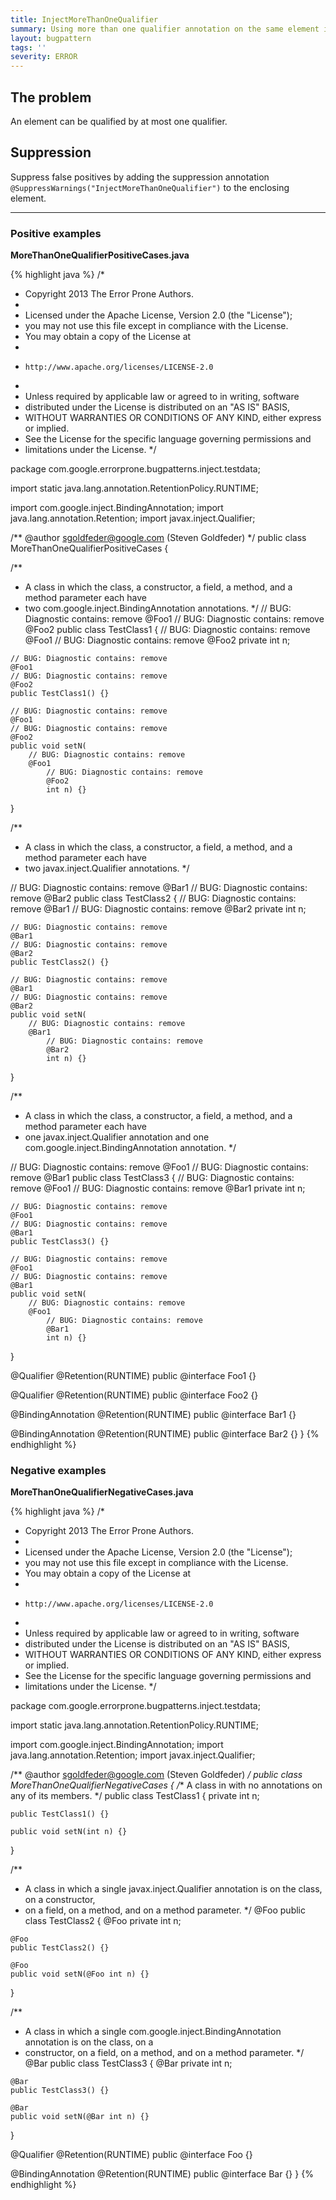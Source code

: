 ```yaml
---
title: InjectMoreThanOneQualifier
summary: Using more than one qualifier annotation on the same element is not allowed.
layout: bugpattern
tags: ''
severity: ERROR
---
```


<!--
*** AUTO-GENERATED, DO NOT MODIFY ***
To make changes, edit the @BugPattern annotation or the explanation in docs/bugpattern.
-->


## The problem
An element can be qualified by at most one qualifier.

## Suppression
Suppress false positives by adding the suppression annotation `@SuppressWarnings("InjectMoreThanOneQualifier")` to the enclosing element.


----------

### Positive examples
__MoreThanOneQualifierPositiveCases.java__

{% highlight java %}
/*
 * Copyright 2013 The Error Prone Authors.
 *
 * Licensed under the Apache License, Version 2.0 (the "License");
 * you may not use this file except in compliance with the License.
 * You may obtain a copy of the License at
 *
 *     http://www.apache.org/licenses/LICENSE-2.0
 *
 * Unless required by applicable law or agreed to in writing, software
 * distributed under the License is distributed on an "AS IS" BASIS,
 * WITHOUT WARRANTIES OR CONDITIONS OF ANY KIND, either express or implied.
 * See the License for the specific language governing permissions and
 * limitations under the License.
 */

package com.google.errorprone.bugpatterns.inject.testdata;

import static java.lang.annotation.RetentionPolicy.RUNTIME;

import com.google.inject.BindingAnnotation;
import java.lang.annotation.Retention;
import javax.inject.Qualifier;

/** @author sgoldfeder@google.com (Steven Goldfeder) */
public class MoreThanOneQualifierPositiveCases {

  /**
   * A class in which the class, a constructor, a field, a method, and a method parameter each have
   * two com.google.inject.BindingAnnotation annotations.
   */
  // BUG: Diagnostic contains: remove
  @Foo1
  // BUG: Diagnostic contains: remove
  @Foo2
  public class TestClass1 {
    // BUG: Diagnostic contains: remove
    @Foo1
    // BUG: Diagnostic contains: remove
    @Foo2
    private int n;

    // BUG: Diagnostic contains: remove
    @Foo1
    // BUG: Diagnostic contains: remove
    @Foo2
    public TestClass1() {}

    // BUG: Diagnostic contains: remove
    @Foo1
    // BUG: Diagnostic contains: remove
    @Foo2
    public void setN(
        // BUG: Diagnostic contains: remove
        @Foo1
            // BUG: Diagnostic contains: remove
            @Foo2
            int n) {}
  }

  /**
   * A class in which the class, a constructor, a field, a method, and a method parameter each have
   * two javax.inject.Qualifier annotations.
   */

  // BUG: Diagnostic contains: remove
  @Bar1
  // BUG: Diagnostic contains: remove
  @Bar2
  public class TestClass2 {
    // BUG: Diagnostic contains: remove
    @Bar1
    // BUG: Diagnostic contains: remove
    @Bar2
    private int n;

    // BUG: Diagnostic contains: remove
    @Bar1
    // BUG: Diagnostic contains: remove
    @Bar2
    public TestClass2() {}

    // BUG: Diagnostic contains: remove
    @Bar1
    // BUG: Diagnostic contains: remove
    @Bar2
    public void setN(
        // BUG: Diagnostic contains: remove
        @Bar1
            // BUG: Diagnostic contains: remove
            @Bar2
            int n) {}
  }

  /**
   * A class in which the class, a constructor, a field, a method, and a method parameter each have
   * one javax.inject.Qualifier annotation and one com.google.inject.BindingAnnotation annotation.
   */

  // BUG: Diagnostic contains: remove
  @Foo1
  // BUG: Diagnostic contains: remove
  @Bar1
  public class TestClass3 {
    // BUG: Diagnostic contains: remove
    @Foo1
    // BUG: Diagnostic contains: remove
    @Bar1
    private int n;

    // BUG: Diagnostic contains: remove
    @Foo1
    // BUG: Diagnostic contains: remove
    @Bar1
    public TestClass3() {}

    // BUG: Diagnostic contains: remove
    @Foo1
    // BUG: Diagnostic contains: remove
    @Bar1
    public void setN(
        // BUG: Diagnostic contains: remove
        @Foo1
            // BUG: Diagnostic contains: remove
            @Bar1
            int n) {}
  }

  @Qualifier
  @Retention(RUNTIME)
  public @interface Foo1 {}

  @Qualifier
  @Retention(RUNTIME)
  public @interface Foo2 {}

  @BindingAnnotation
  @Retention(RUNTIME)
  public @interface Bar1 {}

  @BindingAnnotation
  @Retention(RUNTIME)
  public @interface Bar2 {}
}
{% endhighlight %}

### Negative examples
__MoreThanOneQualifierNegativeCases.java__

{% highlight java %}
/*
 * Copyright 2013 The Error Prone Authors.
 *
 * Licensed under the Apache License, Version 2.0 (the "License");
 * you may not use this file except in compliance with the License.
 * You may obtain a copy of the License at
 *
 *     http://www.apache.org/licenses/LICENSE-2.0
 *
 * Unless required by applicable law or agreed to in writing, software
 * distributed under the License is distributed on an "AS IS" BASIS,
 * WITHOUT WARRANTIES OR CONDITIONS OF ANY KIND, either express or implied.
 * See the License for the specific language governing permissions and
 * limitations under the License.
 */

package com.google.errorprone.bugpatterns.inject.testdata;

import static java.lang.annotation.RetentionPolicy.RUNTIME;

import com.google.inject.BindingAnnotation;
import java.lang.annotation.Retention;
import javax.inject.Qualifier;

/** @author sgoldfeder@google.com (Steven Goldfeder) */
public class MoreThanOneQualifierNegativeCases {
  /** A class in with no annotations on any of its members. */
  public class TestClass1 {
    private int n;

    public TestClass1() {}

    public void setN(int n) {}
  }

  /**
   * A class in which a single javax.inject.Qualifier annotation is on the class, on a constructor,
   * on a field, on a method, and on a method parameter.
   */
  @Foo
  public class TestClass2 {
    @Foo private int n;

    @Foo
    public TestClass2() {}

    @Foo
    public void setN(@Foo int n) {}
  }

  /**
   * A class in which a single com.google.inject.BindingAnnotation annotation is on the class, on a
   * constructor, on a field, on a method, and on a method parameter.
   */
  @Bar
  public class TestClass3 {
    @Bar private int n;

    @Bar
    public TestClass3() {}

    @Bar
    public void setN(@Bar int n) {}
  }

  @Qualifier
  @Retention(RUNTIME)
  public @interface Foo {}

  @BindingAnnotation
  @Retention(RUNTIME)
  public @interface Bar {}
}
{% endhighlight %}

